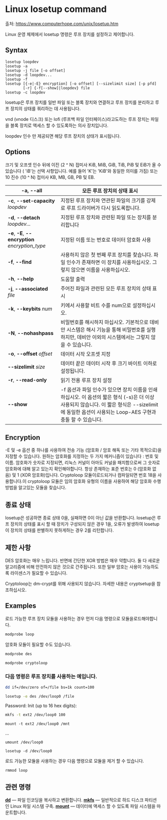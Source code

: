 # Linux losetup command

출처: https://www.computerhope.com/unix/losetup.htm

 Linux 운영 체제에서 losetup 명령은 루프 장치를 설정하고 제어합니다.



## Syntax

```
losetup loopdev
losetup -a
losetup -j file [-o offset]
losetup -d loopdev...
losetup -f
losetup [{-e|-E} encryption] [-o offset] [--sizelimit size] [-p pfd] 
        [-r] {-f[--show]|loopdev} file
losetup -c loopdev
```

losetup은 루프 장치를 일반 파일 또는 블록 장치와 연결하고 루프 장치를 분리하고 루프 장치의 상태를 쿼리하는 데 사용됩니다.

 vnd (vnode 디스크) 또는 lofi (루프백 파일 인터페이스)라고도하는 루프 장치는 파일을 블록 장치로 액세스 할 수 있도록하는 의사 장치입니다.

 loopdev 인수 만 제공되면 해당 루프 장치의 상태가 표시됩니다.



## Options

크기 및 오프셋 인수 뒤에 이진 (2 ^ N) 접미사 KiB, MiB, GiB, TiB, PiB 및 EiB가 올 수 있습니다 ( 'iB'는 선택 사항입니다. 예를 들어 'K'는 'KiB'와 동일한 의미를 가짐) 또는 10 진수 (10 ^ N) 접미사 KB, MB, GB, PB 및 EB.

| **-a**, **--all**                                  | 모든 루프 장치의 상태 표시                                   |
| -------------------------------------------------- | ------------------------------------------------------------ |
| **-c**, **--set-capacity** *loopdev*               | 지정된 루프 장치와 연관된 파일의 크기를 강제로 루프 드라이버가 다시 읽도록합니다. |
| **-d**, **--detach** *loopdev...*                  | 지정된 루프 장치와 관련된 파일 또는 장치를 분리합니다        |
| **-e**, **-E**, **--encryption** *encryption_type* | 지정된 이름 또는 번호로 데이터 암호화 사용                   |
| **-f**, **--find**                                 | 사용하지 않은 첫 번째 루프 장치를 찾습니다.  파일 인수가 존재하면 이 장치를 사용하십시오. 그렇지 않으면 이름을 사용하십시오. |
| **-h**, **--help**                                 | 도움말 출력                                                  |
| **-j**, **--associated** *file*                    | 주어진 파일과 관련된 모든 루프 장치의 상태 표시              |
| **-k**, **--keybits** *num*                        | 키에서 사용할 비트 수를 num으로 설정하십시오.                |
| **-N**, **--nohashpass**                           | 비밀번호를 해시하지 마십시오. 기본적으로 데비안 시스템은 해시 기능을 통해 비밀번호를 실행하지만, 데비안 이외의 시스템에서는 그렇지 않을 수 있습니다. |
| **-o**, **--offset** *offset*                      | 데이터 시작 오프셋 지정                                      |
| **--sizelimit** *size*                             | 데이터 끝은 데이터 시작 후 크기 바이트 이하로 설정됩니다.    |
| **-r**, **--read-only**                            | 읽기 전용 루프 장치 설정                                     |
| **--show**                                         | -f 옵션과 파일 인수가 있으면 장치 이름을 인쇄하십시오. 이 옵션의 짧은 형식 (-s)은 더 이상 사용되지 않습니다. 이 짧은 형식은 --sizelimit에 동일한 옵션이 사용되는 Loop-AES 구현과 충돌 할 수 있습니다. |



## Encryption

 -E 및 -e 옵션 중 하나를 사용하여 전송 기능 (암호화 / 암호 해독 또는 기타 목적으로)을 지정할 수 있습니다. 원하는 암호화를 지정하는 두 가지 메커니즘이 있습니다 : 번호 및 이름. 암호화가 숫자로 지정되면, 리눅스 커널이 아마도 커널을 패치함으로써 그 숫자로 암호화에 대해 알고 있는지 확인해야합니다. 항상 존재하는 표준 번호는 0 (암호화 없음) 및 1 (XOR 암호화)입니다. Cryptoloop 모듈이로드되거나 컴파일되면 번호 18을 사용합니다.이 cryptoloop 모듈은 임의 암호화 유형의 이름을 사용하여 해당 암호화 수행 방법을 알고있는 모듈을 찾습니다.



## 종료 상태

 losetup은 성공하면 종료 상태 0을, 실패하면 0이 아닌 값을 반환합니다. losetup은 루프 장치의 상태를 표시 할 때 장치가 구성되지 않은 경우 1을, 오류가 발생하여 losetup이 장치의 상태를 판별하지 못하게하는 경우 2를 리턴합니다.



## 제한 사항

 DES 암호화는 매우 느립니다. 반면에 간단한 XOR 방법은 매우 약합니다. 둘 다 새로운 알고리즘에 비해 안전하지 않은 것으로 간주됩니다. 또한 일부 암호는 사용이 가능하도록 라이센스가 필요할 수 있습니다.

 Cryptoloop는 dm-crypt를 위해 사용되지 않습니다. 자세한 내용은 cryptsetup을 참조하십시오.



## Examples

로드 가능한 루프 장치 모듈을 사용하는 경우 먼저 다음 명령으로 모듈을로드해야합니다.

```sh
modprobe loop
```

 

암호화 모듈이 필요할 수도 있습니다.

```sh
modprobe des
```

```sh
modprobe cryptoloop
```



### 다음 명령은 루프 장치를 사용하는 예입니다.

```sh
dd if=/dev/zero of=/file bs=1k count=100
```

```sh
losetup -e des /dev/loop0 /file
```

Password:
Init (up to 16 hex digits):

```sh
mkfs -t ext2 /dev/loop0 100
```

```
mount -t ext2 /dev/loop0 /mnt
```

...

```
umount /dev/loop0
```

```
losetup -d /dev/loop0
```

로드 가능한 모듈을 사용하는 경우 다음 명령으로 모듈을 제거 할 수 있습니다.

```
rmmod loop
```



## 관련 명령

[**dd**](https://www.computerhope.com/unix/dd.htm) —  파일 인코딩을 복사하고 변환합니다.
[**mkfs**](https://www.computerhope.com/unix/mkfs.htm) —  일반적으로 하드 디스크 파티션 인 Linux 파일 시스템 구축.
[**mount**](https://www.computerhope.com/unix/umount.htm) —  데이터에 액세스 할 수 있도록 파일 시스템을 마운트합니다.




